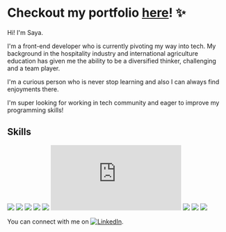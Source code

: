 # Checkout my portfolio [here](https://sayafolio.web.app/)! ✨

Hi! I'm Saya.

I'm a front-end developer who is currently pivoting my way into tech. My background in the hospitality industry and international agriculture education has given me the ability to be a diversified thinker, challenging and a team player. 

I'm a curious person who is never stop learning and also I can always find enjoyments there. 

I'm super looking for working in tech community and eager to improve my programming skills!


## Skills

![](https://img.shields.io/badge/<Lang>-<TypeScript>-critical?style=for-the-badge&logo=typescript)
![](https://img.shields.io/badge/<Lang>-<JavaScript>-critical?style=for-the-badge&logo=javascript)
![](https://img.shields.io/badge/<Libr>-<React>-informational?style=for-the-badge&logo=react)
![](https://img.shields.io/badge/<Libr>-<Redux>-informational?style=for-the-badge&logo=redux)
![](https://img.shields.io/badge/<Libr>-<SASS(SCSS)>-informational?style=for-the-badge&logo=sass)
![](https://img.shields.io/badge/<Libr>-<Node.js>-informational?style=for-the-badge&logo=node.js)
![](https://img.shields.io/badge/<Libr>-<Tailwind.css>-informational?style=for-the-badge&logo=tailwindcss)
![](https://img.shields.io/badge/<Database>-<MongoDB>-orange?style=for-the-badge&logo=mongodb)
![](https://img.shields.io/badge/<Database>-<Firebase>-orange?style=for-the-badge&logo=firebase)

<!-- Actual text -->

You can connect with me on [![LinkedIn][1.1]][1].

<!-- Icons -->

[1.1]: https://raw.githubusercontent.com/MartinHeinz/MartinHeinz/master/linkedin-3-16.png (LinkedIn icon without padding)

<!-- Links to your social media accounts -->

[1]: https://www.linkedin.com/in/saya
